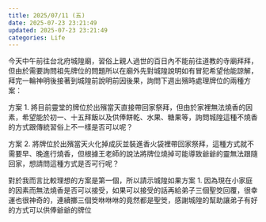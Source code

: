 ```yaml
---
title: 2025/07/11 (五)
date: 2025-07-23 23:21:49
updated: 2025-07-23 23:21:49
categories: Life
---
```


今天中午前往台北府城隍廟，習俗上親人過世的百日內不能前往道教的寺廟拜拜，但由於需要詢問祖先牌位的問題所以在廟外先對城隍說明如有冒犯希望他能諒解，拜完一輪神明後接著到城隍前說明前因後果，詢問下週出殯時處理牌位的兩種方案：

方案 1. 將目前靈堂的牌位於出殯當天直接帶回家祭拜，但由於家裡無法燒香的因素，希望能於初一、十五拜飯以及供俸餅乾、水果、糖果等，詢問城隍這種不燒香的方式跟傳統習俗上不一樣是否可以呢？

方案 2. 將牌位於出殯當天火化掉成灰並裝進香火袋裡帶回家祭拜，這種方式就不需要早、晚進行燒香，但根據王老師的說法將牌位燒掉可能導致爺爺的靈無法跟隨回家，想請問這種方式是否可行呢？

對於我而言比較理想的方案是第一個，所以請示城隍如果方案 1. 因為現在小家庭的因素而無法燒香是否可以接受，如果可以接受的話再給弟子三個聖筊回覆，很幸運也很神奇的，連續擲三個筊咻咻咻的竟然都是聖筊，感謝城隍的幫助讓弟子有好的方式可以供俸爺爺的牌位
